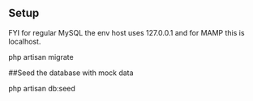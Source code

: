 ## Setup

FYI for regular MySQL the env host uses 127.0.0.1 and for MAMP this is localhost.

php artisan migrate

##Seed the database with mock data

php artisan db:seed
